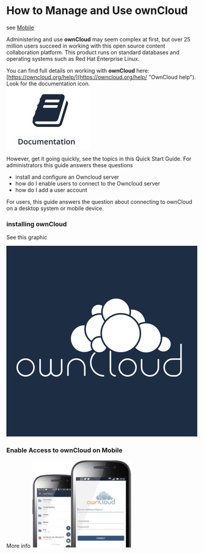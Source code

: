 # How to Manage and Use **ownCloud** #

see <a href="#mobile">Mobile</a>

Administering and use **ownCloud** may seem complex at first, but over 25 million users succeed in working with this open source content collaboration platform. This product runs on standard databases and operating systems such as Red Hat Enterprise Linux.

You can find full details on working with **ownCloud** here: [https://owncloud.org/help/](https://owncloud.org/help/ "OwnCloud help"). Look for the documentation icon.  
![docs](Graphics\docs.JPG)

However, get it going quickly, see the topics in this Quick Start Guide.  For administrators this guide answers these questions

- install and configure an Owncloud server
- how do I enable users to connect to the Owncloud server   
- how do I add a user account

For users, this guide answers the question about connecting to ownCloud on a desktop system or mobile device.

### installing ownCloud ##

See this graphic  

![logo](Graphics\logo.jpg)    
  



<h3 id="mobile">Enable Access to ownCloud on Mobile</h3>


More info  ![mobile](Graphics\mobile-device.JPG)   